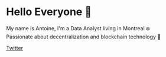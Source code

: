# Hello Everyone 👋

My name is Antoine, I'm a Data Analyst living in Montreal ❄️ <br>
Passionate about decentralization and blockchain technology 👀 

<a alt='twitter' href='www.twitter.com/ant1oine'> Twitter</a>

